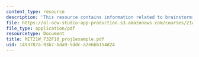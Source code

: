 ```yaml
---
content_type: resource
description: 'This resource contains information related to brainstorming example. '
file: https://ol-ocw-studio-app-production.s3.amazonaws.com/courses/21w-732-science-writing-and-new-media-fall-2010/1493787a93b7bda95ddca2e6bb154d24_MIT21W_732F10_proj1example.pdf
file_type: application/pdf
resourcetype: Document
title: MIT21W_732F10_proj1example.pdf
uid: 1493787a-93b7-bda9-5ddc-a2e6bb154d24
---
```

